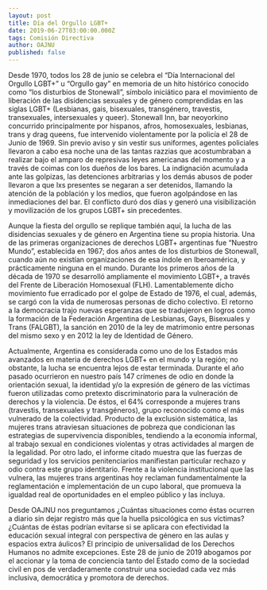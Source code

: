 ```yaml
---
layout: post
title: Día del Orgullo LGBT+
date: 2019-06-27T03:00:00.000Z
tags: Comisión Directiva
author: OAJNU
published: false
---
```

Desde 1970, todos los 28 de junio se celebra el “Día Internacional del Orgullo LGBT+” u “Orgullo gay” en memoria de un hito histórico conocido como “los disturbios de Stonewall”, símbolo iniciático para el movimiento de liberación de las disidencias sexuales y de género comprendidas en las siglas LGBT+ (Lesbianas, gais, bisexuales, transgénero, travestis, transexuales, intersexuales y queer). Stonewall Inn, bar neoyorkino concurrido principalmente por hispanos, afros, homosexuales, lesbianas, trans y drag queens, fue intervenido violentamente por la policía el 28 de Junio de 1969. Sin previo aviso y sin vestir sus uniformes, agentes policiales llevaron a cabo esa noche una de las tantas razzias que acostumbraban a realizar bajo el amparo de represivas leyes americanas del momento y a través de coimas con los dueños de los bares. La indignación acumulada ante las golpizas, las detenciones arbitrarias y los demás abusos de poder llevaron a que lxs presentes se negaran a ser detenidos, llamando la atención de la población y los medios, que fueron agolpándose en las inmediaciones del bar. El conflicto duró dos días y generó una visibilización y movilización de los grupos LGBT+ sin precedentes.

 Aunque la fiesta del orgullo se replique también aquí, la lucha de las disidencias sexuales y de género en Argentina tiene su propia historia. Una de las primeras organizaciones de derechos LGBT+ argentinas fue “Nuestro Mundo”, establecida en 1967; dos años antes de los disturbios de Stonewall, cuando aún no existían organizaciones de esa índole en Iberoamérica, y prácticamente ninguna en el mundo. Durante los primeros años de la década de 1970 se desarrolló ampliamente el movimiento LGBT+, a través del Frente de Liberación Homosexual (FLH). Lamentablemente dicho movimiento fue erradicado por el golpe de Estado de 1976, el cual, además, se cargó con la vida de numerosas personas de dicho colectivo. El retorno a la democracia trajo nuevas esperanzas que se tradujeron en logros como la formación de la Federación Argentina de Lesbianas, Gays, Bisexuales y Trans (FALGBT), la sanción en 2010 de la ley de matrimonio entre personas del mismo sexo y en 2012 la ley de Identidad de Género. 

Actualmente, Argentina es considerada como uno de los Estados más avanzados en materia de derechos LGBT+ en el mundo y la región; no obstante, la lucha se encuentra lejos de estar terminada. Durante el año pasado ocurrieron en nuestro país 147 crímenes de odio en donde la orientación sexual, la identidad y/o la expresión de género de las víctimas fueron utilizadas como pretexto discriminatorio para la vulneración de derechos y la violencia. De éstos, el 64% corresponde a mujeres trans (travestis, transexuales y transgéneros), grupo reconocido como el más vulnerado de la colectividad. Producto de la exclusión sistemática, las mujeres trans atraviesan situaciones de pobreza que condicionan las estrategias de supervivencia disponibles, tendiendo a la economía informal, al trabajo sexual en condiciones violentas y otras actividades al margen de la legalidad. Por otro lado, el informe citado muestra que las fuerzas de seguridad y los servicios penitenciarios manifiestan particular rechazo y odio contra este grupo identitario. Frente a la violencia institucional que las vulnera, las mujeres trans argentinas hoy reclaman fundamentalmente la reglamentación e implementación de un cupo laboral, que promueva la igualdad real de oportunidades en el empleo público y las incluya. 

Desde OAJNU nos preguntamos ¿Cuántas situaciones como éstas ocurren a diario sin dejar registro más que la huella psicológica en sus víctimas? ¿Cuántas de éstas podrían evitarse si se aplicara con efectividad la educación sexual integral con perspectiva de género en las aulas y espacios extra áulicos? El principio de universalidad de los Derechos Humanos no admite excepciones. Este 28 de junio de 2019 abogamos por el accionar y la toma de conciencia tanto del Estado como de la sociedad civil en pos de verdaderamente construir una sociedad cada vez más inclusiva, democrática y promotora de derechos.

